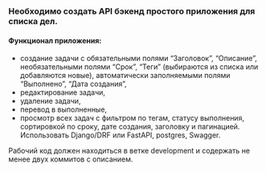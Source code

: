 ### Необходимо создать API бэкенд простого приложения для списка дел.

#### Функционал приложения:

* создание задачи с обязательными полями “Заголовок”, “Описание”, необязательными полями “Срок”, “Теги” (выбираются из списка или добавляются новые), автоматически заполняемыми полями “Выполнено”, “Дата создания”,
* редактирование задачи,
* удаление задачи,
* перевод в выполненные,
* просмотр всех задач с фильтром по тегам, статусу выполнения, сортировкой по сроку, дате создания, заголовку и пагинацией.
Использовать Django/DRF или FastAPI, postgres, Swagger.

Рабочий код должен находиться в ветке development и содержать не менее двух коммитов с описанием.
